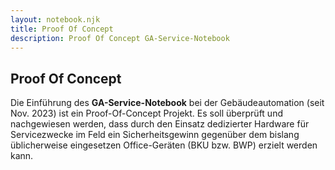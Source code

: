 ```yaml
---
layout: notebook.njk
title: Proof Of Concept
description: Proof Of Concept GA-Service-Notebook
--- 
```

## Proof Of Concept

Die Einführung des **GA-Service-Notebook** bei der Gebäudeautomation 
(seit Nov. 2023) ist ein Proof-Of-Concept Projekt. Es soll überprüft
und nachgewiesen werden, dass durch den Einsatz dedizierter Hardware
für Servicezwecke im Feld ein Sicherheitsgewinn gegenüber dem bislang
üblicherweise eingesetzen Office-Geräten (BKU bzw. BWP) erzielt werden
kann.
